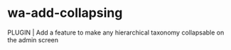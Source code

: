 # wa-add-collapsing
PLUGIN | Add a feature to make any hierarchical taxonomy collapsable on the admin screen
